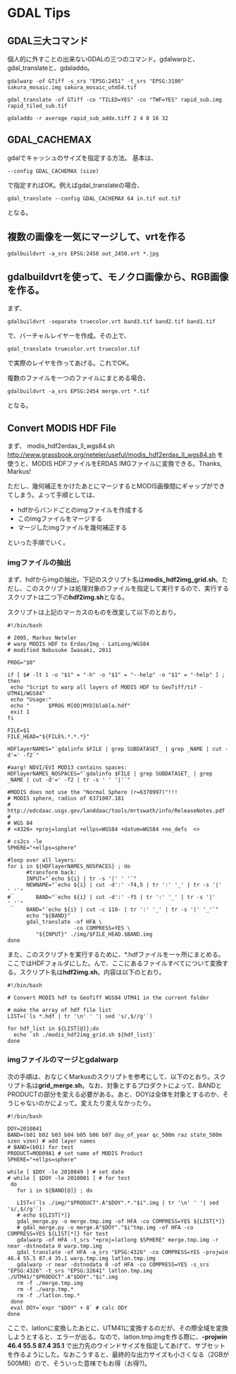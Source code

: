 # GDAL Tips 

## GDAL三大コマンド
個人的に外すことの出来ないGDALの三つのコマンド。gdalwarpと、gdal_translateと、gdaladdo。

  ```gdalwarp -of GTiff -s_srs "EPSG:2451" -t_srs "EPSG:3100" sakura_mosaic.img sakura_mosaic_utm54.tif```

  ```gdal_translate -of GTiff -co "TILED=YES" -co "TWF=YES" rapid_sub.img rapid_tiled_sub.tif```

  ```gdaladdo -r average rapid_sub_addo.tiff 2 4 8 16 32```


## GDAL_CACHEMAX
gdalでキャッシュのサイズを指定する方法。
基本は、

  ```--config GDAL_CACHEMAX (size)```

で指定すればOK。例えばgdal_translateの場合、

  ```gdal_translate --config GDAL_CACHEMAX 64 in.tif out.tif```

となる。

## 複数の画像を一気にマージして、vrtを作る

```gdalbuildvrt -a_srs EPSG:2450 out_2450.vrt *.jpg```

## gdalbuildvrtを使って、モノクロ画像から、RGB画像を作る。

まず、

  ```gdalbuildvrt -separate truecolor.vrt band3.tif band2.tif band1.tif```

で、バーチャルレイヤーを作成。その上で、

  ```gdal_translate truecolor.vrt truecolor.tif```

で実際のレイヤを作ってあげる。これでOK。

複数のファイルを一つのファイルにまとめる場合、

  ```gdalbuildvrt -a_srs EPSG:2454 merge.vrt *.tif```

となる。

## Convert MODIS HDF File
まず、 modis_hdf2erdas_ll_wgs84.sh http://www.grassbook.org/neteler/useful/modis_hdf2erdas_ll_wgs84.sh を使うと、MODIS HDFファイルをERDAS IMGファイルに変換できる。Thanks, Markus!

ただし、幾何補正をかけたあとにマージするとMODIS画像間にギャップができてしまう。よって手順としては、

  - hdfからバンドごとのimgファイルを作成する
  - このimgファイルをマージする
  - マージしたimgファイルを幾何補正する

といった手順でいく。

### imgファイルの抽出

まず、hdfからimgの抽出。下記のスクリプト名は**modis_hdf2img_grid.sh**。ただし、このスクリプトは処理対象のファイルを指定して実行するので、実行するスクリプトは二つ下の**hdf2img.sh**となる。

スクリプトは上記のマーカスのものを改変して以下のとおり。

    #!/bin/bash
   
    # 2005, Markus Neteler
    # warp MODIS HDF to Erdas/Img - LatLong/WGS84
    # modified Nobusuke Iwasaki, 2011
    
    PROG="$0"
    
    if [ $# -lt 1 -o "$1" = "-h" -o "$1" = "--help" -o "$1" = "-help" ] ; then
     echo "Script to warp all layers of MODIS HDF to GeoTiff/tif - UTM41/WGS84"
     echo "Usage:"
     echo "      $PROG M[OD|MYD]blabla.hdf"
     exit 1
    fi
    
    FILE=$1
    FILE_HEAD="${FILE%.*.*.*}"
    
    HDFlayerNAMES="`gdalinfo $FILE | grep SUBDATASET_ | grep _NAME | cut -d'=' -f2`"
    
    #aarg! NDVI/EVI MOD13 contains spaces:
    HDFlayerNAMES_NOSPACES="`gdalinfo $FILE | grep SUBDATASET_ | grep _NAME | cut -d'=' -f2 | tr -s ' ' '|'`"
    
    #MODIS does not use the "Normal Sphere (r=6370997)"!!!
    # MODIS sphere, radius of 6371007.181
    # http://edcdaac.usgs.gov/landdaac/tools/mrtswath/info/ReleaseNotes.pdf
    #
    # WGS 84
    # <4326> +proj=longlat +ellps=WGS84 +datum=WGS84 +no_defs  <>
    
    # cs2cs -le
    SPHERE="+ellps=sphere"
    
    #loop over all layers:
    for i in ${HDFlayerNAMES_NOSPACES} ; do
          #transform back:
          INPUT="`echo ${i} | tr -s '|' ' '`"
          NEWNAME="`echo ${i} | cut -d':' -f4,5 | tr ':' '_' | tr -s '|' '_'`"
    #        BAND="`echo ${i} | cut -d':' -f5 | tr ':' '_' | tr -s '|' '_'`"
          BAND="`echo ${i} | cut -c 110- | tr ':' '_' | tr -s '|' '_'`"
          echo "${BAND}"        
          gdal_translate -of HFA \
                         -co COMPRESS=YES \
             "${INPUT}" ./img/$FILE_HEAD.$BAND.img
    done


また、このスクリプトを実行するために、*.hdfファイルを一ヶ所にまとめる。ここではHDFフォルダにした。んで、ここにあるファイルすべてについて変換する。スクリプト名は**hdf2img.sh**。内容は以下のとおり。

    #!/bin/bash
    
    # Convert MODIS hdf to GeoTiff WGS84 UTM41 in the current folder
    
    # make the array of hdf file list
    LIST=(`ls *.hdf | tr '\n' ' '| sed 's/,$//g'`)
    
    for hdf_list in ${LIST[@]};do
      echo `sh ./modis_hdf2img_grid.sh ${hdf_list}`
    done

### imgファイルのマージとgdalwarp 

次の手順は、おなじくMarkusのスクリプトを参考にして、以下のとおり。スクリプト名は**grid_merge.sh**。なお、対象とするプロダクトによって、BANDとPRODUCTの部分を変える必要がある。あと、DOYは全体を対象とするのか、そうじゃないのかによって。変えたり変えなかったり。

    #!/bin/bash
    
    DOY=2010041
    BAND=(b01 b02 b03 b04 b05 b06 b07 day_of_year qc_500m raz state_500m szen vzen) # add layer names
    # BAND=(b01) for test
    PRODUCT=MOD09A1 # set name of MODIS Product
    SPHERE="+ellps=sphere"
    
    while [ $DOY -le 2010049 ] # set date
    # while [ $DOY -le 2010001 ] # for test
     do
       for i in ${BAND[@]} ; do
       
       LIST=(`ls ./img/"$PRODUCT".A"$DOY".*."$i".img | tr '\n' ' '| sed 's/,$//g'`)
       # echo ${LIST[*]}
       gdal_merge.py -o merge.tmp.img -of HFA -co COMPRESS=YES ${LIST[*]}
       # gdal_merge.py -o merge.A"$DOY"."$i"tmp.img -of HFA -co COMPRESS=YES ${LIST[*]} for test
       gdalwarp -of HFA -t_srs "+proj=latlong $SPHERE" merge.tmp.img -r near -dstnodata 0 warp.tmp.img
       gdal_translate -of HFA -a_srs "EPSG:4326" -co COMPRESS=YES -projwin 46.4 55.5 87.4 35.1 warp.tmp.img latlon.tmp.img
       gdalwarp -r near -dstnodata 0 -of HFA -co COMPRESS=YES -s_srs "EPSG:4326" -t_srs "EPSG:32641" latlon.tmp.img ./UTM41/"$PRODUCT".A"$DOY"."$i".img
       rm -f ./merge.tmp.img
       rm -f ./warp.tmp.*
       rm -f ./latlon.tmp.*
     done
     eval DOY=`expr "$DOY" + 8` # calc ODY
    done

ここで、latlonに変換したあとに、UTM41に変換するのだが、その際全域を変換しようとすると、エラーが出る。なので、latlon.tmp.imgを作る際に、**-projwin 46.4 55.5 87.4 35.1** で出力先のウインドサイズを指定してあげて、サブセットを作るようにした。なおこうすると、最終的な出力サイズも小さくなる（2GBが500MB）ので、そういった意味でもお得（お得?)。

